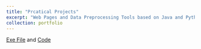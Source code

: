 ```yaml
---
title: "Prcatical Projects"
excerpt: "Web Pages and Data Preprocessing Tools based on Java and Python<br/><img src='https://user-images.githubusercontent.com/46860669/102718631-7bd34f00-432c-11eb-9bab-1d16e82577a7.png'>"
collection: portfolio
---
```


 
[Exe File](https://github.com/jyshin0926/TxtTransTool) and [Code](https://github.com/jyshin0926/TxtTransTool_code)